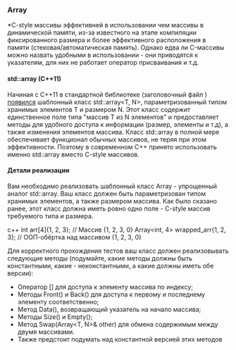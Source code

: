 ### Array

*C-style массивы эффективней в использовании чем массивы в динамической памяти, из-за известного на этапе компиляции
фиксированного размера и более эффективного расположения в памяти (стековая/автоматическая память). Однако едва ли
C-массивы можно назвать удобными в использовании - они приводятся к указателям, для них не работает оператор присваивания и т.д.

#### std::array (C++11)

Начиная с C++11 в стандартной библиотеке (заголовочный файл <array>) [появился](https://en.cppreference.com/w/cpp/container/array) шаблонный класс std::array<T, N>,
параметризованный типом хранимых элементов T и размером N. Этот класс содержит единственное поле типа "массив T из
N элементов" и предоставляет методы для удобного доступа к информации (размер, элементы и т.д), а также изменения
элементов массива. Класс std::array в полной мере обеспечивает функционал обычных массивов, не теряя при этом
эффективности. Поэтому в современном C++ принято использовать именно std::array вместо C-style массивов.


#### Детали реализации

Вам необходимо реализовать шаблонный класс Array - упрощенный аналог std::array. Ваш класс должен быть
параметризован типом хранимых элементов, а также размером массива. Как было сказано ранее, этот класс должна иметь ровно
одно поле - C-style массив требуемого типа и размера.

c++
int arr[4]{1, 2, 3};  // Массив {1, 2, 3, 0}
Array<int, 4> wrapped_arr{1, 2, 3};  // ООП-обёртка над массивом {1, 2, 3, 0}

Для корректного прохождения тестов ваш класс должен реализовывать следующие методы (подумайте, какие методы должны быть
константными, какие - неконстантными, а какие должны иметь обе версии):
* Оператор [] для доступа к элементу массива по индексу;
* Методы Front() и Back() для доступа к первому и последнему элементу соответственно;
* Метод Data(), возвращающий указатель на начало массива;
* Методы Size() и Empty();
* Метод Swap(Array<T, N>& other) для обмена содержимым между двумя массивами.
* Также предстоит подумать над константной версией этих методов